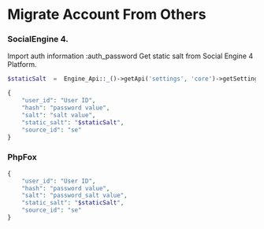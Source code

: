 Migrate Account From Others
========================================

### SocialEngine 4.

Import auth information :auth_password
Get static salt from Social Engine 4 Platform.

```php
$staticSalt  =  Engine_Api::_()->getApi('settings', 'core')->getSetting('core.secret', 'staticSalt');
```

```php
{
    "user_id": "User ID",
    "hash": "password value",
    "salt": "salt value",
    "static_salt": "$staticSalt",
    "source_id": "se"
}
```

### PhpFox

```php
{
    "user_id": "User ID",
    "hash": "password value",
    "salt": "password_salt value",
    "static_salt": "$staticSalt",
    "source_id": "se"
}
```
